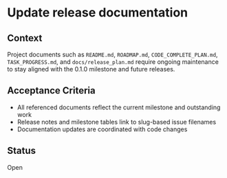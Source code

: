 # Update release documentation

## Context
Project documents such as `README.md`, `ROADMAP.md`, `CODE_COMPLETE_PLAN.md`, `TASK_PROGRESS.md`, and `docs/release_plan.md` require ongoing maintenance to stay aligned with the 0.1.0 milestone and future releases.

## Acceptance Criteria
- All referenced documents reflect the current milestone and outstanding work
- Release notes and milestone tables link to slug-based issue filenames
- Documentation updates are coordinated with code changes

## Status
Open
